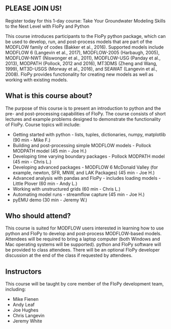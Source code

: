 ## PLEASE JOIN US!

Register today for this 1-day course: Take Your Groundwater Modeling Skills to the Next Level with FloPy and Python

This course introduces participants to the FloPy python package, which can be used to develop, run, and post-process models that are part of the MODFLOW family of codes (Bakker et al., 2016). Supported models include MODFLOW 6 (Langevin et al., 2017), MODFLOW-2005 (Harbaugh, 2005), MODFLOW-NWT (Niswonger et al., 2011), MODFLOW-USG (Panday et al., 2013), MODPATH (Pollock, 2012 and 2016), MT3DMS (Zheng and Wang, 1999), MT3D-USGS (Morway et al., 2016), and SEAWAT (Langevin et al., 2008). FloPy provides functionality for creating new models as well as working with existing models.

## What is this course about?

The purpose of this course is to present an introduction to python and the pre- and post-processing capabilities of FloPy. The course consists of short lectures and example problems designed to demonstrate the functionality of FloPy. Course topics will include:

* Getting started with python - lists, tuples, dictionaries, numpy, matplotlib (90 min - Mike F.)
* Building and post-processing simple MODFLOW models - Pollock MODPATH model (45 min - Joe H.)
* Developing time varying boundary packages - Pollock MODPATH model (45 min - Chris L.)
* Developing advanced packages - MODFLOW 6 McDonald Valley (for example, newton, SFR, MNW, and LAK Packages) (45 min - Joe H.)
* Advanced analysis with pandas and FloPy - includes loading models - Little Plover (60 min - Andy L.)
* Working with unstructured grids (60 min - Chris L.)
* Automating model runs - streamflow capture (45 min - Joe H.)
* pyEMU demo (30 min - Jeremy W.)

## Who should attend?

This course is suited for MODFLOW users interested in learning how to use python and FloPy to develop and post-process MODFLOW-based models. Attendees will be required to bring a laptop computer (both Windows and Mac operating systems will be supported). python and FloPy software will be provided to class attendees. There will be an optional FloPy developer discussion at the end of the class if requested by attendees.


## Instructors

This course will be taught by core member of the FloPy development team, including:

* Mike Fienen
* Andy Leaf
* Joe Hughes
*	Chris Langevin
*	Jeremy White
